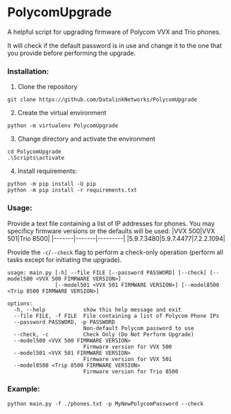# PolycomUpgrade
A helpful script for upgrading firmware of Polycom VVX and Trio phones.

It will check if the default password is in use and change it to the one that you provide before performing the upgrade.

### Installation:

1. Clone the repository
```
git clone https://github.com/DatalinkNetworks/PolycomUpgrade
```

2. Create the virtual environment
```
python -m virtualenv PolycomUpgrade
```

3. Change directory and activate the environment
```
cd PolycomUpgrade
.\Scripts\activate
```

4. Install requirements:
```
python -m pip install -U pip
python -m pip install -r requirements.txt
```

### Usage:
Provide a text file containing a list of IP addresses for phones. You may specificy firmware versions or the defaults will be used:
|VVX 500|VVX 501|Trio 8500|
|-------|-------|---------|
|5.9.7.3480|5.9.7.4477|7.2.2.1094|

Provide the `-c`/`--check` flag to perform a check-only operation (perform all tasks except for initiating the upgrade).

```
usage: main.py [-h] --file FILE [--password PASSWORD] [--check] [--model500 <VVX 500 FIMRWARE VERSION>]
               [--model501 <VVX 501 FIRMWARE VERSION>] [--model8500 <Trip 8500 FIRMWARE VERSION>]

options:
  -h, --help            show this help message and exit
  --file FILE, -f FILE  File containing a list of Polycom Phone IPs
  --password PASSWORD, -p PASSWORD
                        Non-default Polycom password to use
  --check, -c           Check Only (Do Not Perform Upgrade)
  --model500 <VVX 500 FIMRWARE VERSION>
                        Firmware version for VVX 500
  --model501 <VVX 501 FIRMWARE VERSION>
                        Firmware version for VVX 501
  --model8500 <Trip 8500 FIRMWARE VERSION>
                        Firmware version for Trio 8500
```

### Example:
```
python main.py -f ./phones.txt -p MyNewPolycomPassword --check
```
